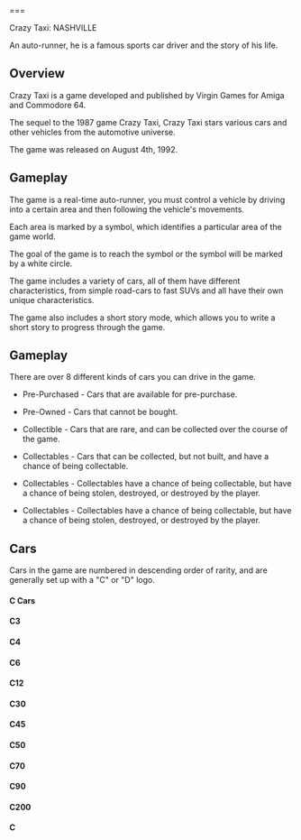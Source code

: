
===

Crazy Taxi: NASHVILLE

An auto-runner, he is a famous sports car driver and the story of his life.

## Overview

Crazy Taxi is a game developed and published by Virgin Games for Amiga and Commodore 64.

The sequel to the 1987 game Crazy Taxi, Crazy Taxi stars various cars and other vehicles from the automotive universe.

The game was released on August 4th, 1992.

## Gameplay

The game is a real-time auto-runner, you must control a vehicle by driving into a certain area and then following the vehicle's movements.

Each area is marked by a symbol, which identifies a particular area of the game world.

The goal of the game is to reach the symbol or the symbol will be marked by a white circle.

The game includes a variety of cars, all of them have different characteristics, from simple road-cars to fast SUVs and all have their own unique characteristics.

The game also includes a short story mode, which allows you to write a short story to progress through the game.

## Gameplay

There are over 8 different kinds of cars you can drive in the game.

*   Pre-Purchased - Cars that are available for pre-purchase.
*   Pre-Owned - Cars that cannot be bought.

*   Collectible - Cars that are rare, and can be collected over the course of the game.
*   Collectables - Cars that can be collected, but not built, and have a chance of being collectable.

*   Collectables - Collectables have a chance of being collectable, but have a chance of being stolen, destroyed, or destroyed by the player.

*   Collectables - Collectables have a chance of being collectable, but have a chance of being stolen, destroyed, or destroyed by the player.

## Cars

Cars in the game are numbered in descending order of rarity, and are generally set up with a "C" or "D" logo.

#### C Cars

#### C3

#### C4

#### C6

#### C12

#### C30

#### C45

#### C50

#### C70

#### C90

#### C200

#### C
